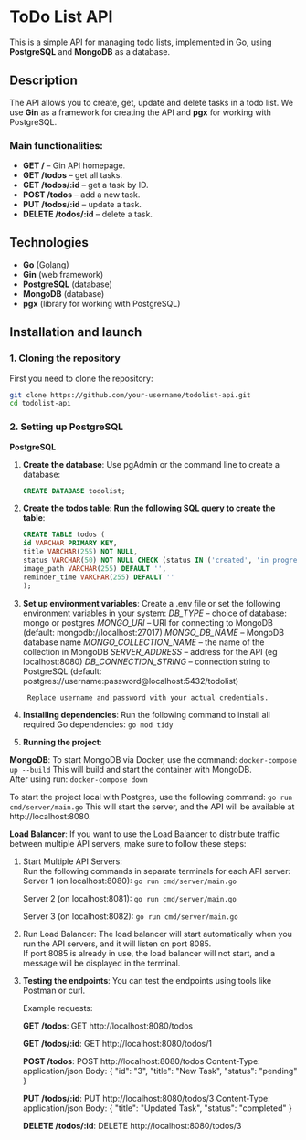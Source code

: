 # ToDo List API

This is a simple API for managing todo lists, implemented in Go, using **PostgreSQL** and **MongoDB** as a database.

## Description

The API allows you to create, get, update and delete tasks in a todo list. We use **Gin** as a framework for creating the API and **pgx** for working with PostgreSQL.

### Main functionalities:
- **GET /** – Gin API homepage.
- **GET /todos** – get all tasks.
- **GET /todos/:id** – get a task by ID.
- **POST /todos** – add a new task.
- **PUT /todos/:id** – update a task.
- **DELETE /todos/:id** – delete a task.

## Technologies
- **Go** (Golang)
- **Gin** (web framework)
- **PostgreSQL** (database)
- **MongoDB** (database)
- **pgx** (library for working with PostgreSQL)

## Installation and launch

### 1. Cloning the repository
First you need to clone the repository:

```bash
git clone https://github.com/your-username/todolist-api.git
cd todolist-api
```

### 2. Setting up PostgreSQL

**PostgreSQL**
1. **Create the database**:
   Use pgAdmin or the command line to create a database:
   ```sql
   CREATE DATABASE todolist;

2. **Create the todos table: Run the following SQL query to create the table**:
    ```sql
    CREATE TABLE todos (
    id VARCHAR PRIMARY KEY,
    title VARCHAR(255) NOT NULL,
    status VARCHAR(50) NOT NULL CHECK (status IN ('created', 'in progress', 'done')),
    image_path VARCHAR(255) DEFAULT '',
    reminder_time VARCHAR(255) DEFAULT ''
    );

3. **Set up environment variables**:
    Create a .env file or set the following environment variables in your system:
        *DB_TYPE* – choice of database: mongo or postgres
        *MONGO_URI* – URI for connecting to MongoDB (default: mongodb://localhost:27017)
        *MONGO_DB_NAME* – MongoDB database name
        *MONGO_COLLECTION_NAME* – the name of the collection in MongoDB
        *SERVER_ADDRESS* – address for the API (eg localhost:8080)
        *DB_CONNECTION_STRING* – connection string to PostgreSQL (default: postgres://username:password@localhost:5432/todolist)

        Replace username and password with your actual credentials.

4. **Installing dependencies**:
    Run the following command to install all required Go dependencies:
    `go mod tidy`

5. **Running the project**:

**MongoDB**:
   To start MongoDB via Docker, use the command:
   `docker-compose up --build`
   This will build and start the container with MongoDB.  
   After using run:
   `docker-compose down`
   
   To start the project local with Postgres, use the following command:
    `go run cmd/server/main.go`
    This will start the server, and the API will be available at http://localhost:8080.

**Load Balancer**:
If you want to use the Load Balancer to distribute traffic between multiple API servers, make sure to follow these steps:

1. Start Multiple API Servers:  
    Run the following commands in separate terminals for each API server:  
    Server 1 (on localhost:8080):
        `go run cmd/server/main.go`

    Server 2 (on localhost:8081):
        `go run cmd/server/main.go`

    Server 3 (on localhost:8082):
        `go run cmd/server/main.go`
2. Run Load Balancer:
    The load balancer will start automatically when you run the API servers, and it will listen on port 8085.  
    If port 8085 is already in use, the load balancer will not start, and a message will be displayed in the terminal.  

6. **Testing the endpoints**:
    You can test the endpoints using tools like Postman or curl.

    Example requests:

    **GET /todos**:
    GET http://localhost:8080/todos

    **GET /todos/:id**:
    GET http://localhost:8080/todos/1

    **POST /todos**:
    POST http://localhost:8080/todos
    Content-Type: application/json
    Body: {
    "id": "3",
    "title": "New Task",
    "status": "pending"
    }

    **PUT /todos/:id**:
    PUT http://localhost:8080/todos/3
    Content-Type: application/json
    Body: {
    "title": "Updated Task",
    "status": "completed"
    }
    
    **DELETE /todos/:id**:
    DELETE http://localhost:8080/todos/3

